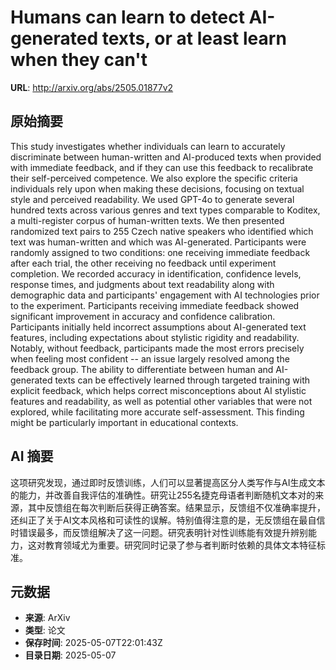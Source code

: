 # Humans can learn to detect AI-generated texts, or at least learn when they can't

**URL**: http://arxiv.org/abs/2505.01877v2

## 原始摘要

This study investigates whether individuals can learn to accurately
discriminate between human-written and AI-produced texts when provided with
immediate feedback, and if they can use this feedback to recalibrate their
self-perceived competence. We also explore the specific criteria individuals
rely upon when making these decisions, focusing on textual style and perceived
readability.
  We used GPT-4o to generate several hundred texts across various genres and
text types comparable to Koditex, a multi-register corpus of human-written
texts. We then presented randomized text pairs to 255 Czech native speakers who
identified which text was human-written and which was AI-generated.
Participants were randomly assigned to two conditions: one receiving immediate
feedback after each trial, the other receiving no feedback until experiment
completion. We recorded accuracy in identification, confidence levels, response
times, and judgments about text readability along with demographic data and
participants' engagement with AI technologies prior to the experiment.
  Participants receiving immediate feedback showed significant improvement in
accuracy and confidence calibration. Participants initially held incorrect
assumptions about AI-generated text features, including expectations about
stylistic rigidity and readability. Notably, without feedback, participants
made the most errors precisely when feeling most confident -- an issue largely
resolved among the feedback group.
  The ability to differentiate between human and AI-generated texts can be
effectively learned through targeted training with explicit feedback, which
helps correct misconceptions about AI stylistic features and readability, as
well as potential other variables that were not explored, while facilitating
more accurate self-assessment. This finding might be particularly important in
educational contexts.


## AI 摘要

这项研究发现，通过即时反馈训练，人们可以显著提高区分人类写作与AI生成文本的能力，并改善自我评估的准确性。研究让255名捷克母语者判断随机文本对的来源，其中反馈组在每次判断后获得正确答案。结果显示，反馈组不仅准确率提升，还纠正了关于AI文本风格和可读性的误解。特别值得注意的是，无反馈组在最自信时错误最多，而反馈组解决了这一问题。研究表明针对性训练能有效提升辨别能力，这对教育领域尤为重要。研究同时记录了参与者判断时依赖的具体文本特征标准。

## 元数据

- **来源**: ArXiv
- **类型**: 论文
- **保存时间**: 2025-05-07T22:01:43Z
- **目录日期**: 2025-05-07
